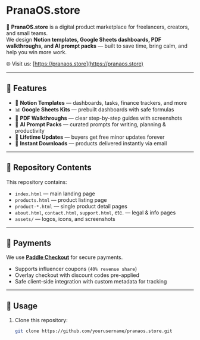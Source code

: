 # PranaOS.store

🪷 **PranaOS.store** is a digital product marketplace for freelancers, creators, and small teams.  
We design **Notion templates, Google Sheets dashboards, PDF walkthroughs, and AI prompt packs** — built to save time, bring calm, and help you win more work.

🌐 Visit us: [https://pranaos.store](https://pranaos.store)

---

## 🚀 Features

- 📒 **Notion Templates** — dashboards, tasks, finance trackers, and more  
- 📊 **Google Sheets Kits** — prebuilt dashboards with safe formulas  
- 📘 **PDF Walkthroughs** — clear step-by-step guides with screenshots  
- 🤖 **AI Prompt Packs** — curated prompts for writing, planning & productivity  
- 🔄 **Lifetime Updates** — buyers get free minor updates forever  
- 📩 **Instant Downloads** — products delivered instantly via email  

---

## 📂 Repository Contents

This repository contains:

- `index.html` — main landing page  
- `products.html` — product listing page  
- `product-*.html` — single product detail pages  
- `about.html`, `contact.html`, `support.html`, etc. — legal & info pages  
- `assets/` — logos, icons, and screenshots  

---

## 🛒 Payments

We use [**Paddle Checkout**](https://developer.paddle.com/) for secure payments.  
- Supports influencer coupons (`40% revenue share`)  
- Overlay checkout with discount codes pre-applied  
- Safe client-side integration with custom metadata for tracking  

---

## 📖 Usage

1. Clone this repository:
   ```bash
   git clone https://github.com/yourusername/pranaos.store.git

